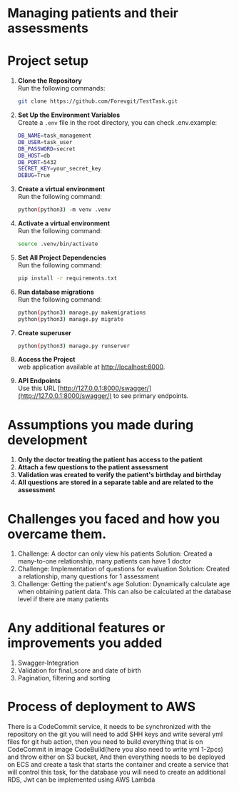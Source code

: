 
# Managing patients and their assessments

# Project setup

1. **Clone the Repository**  
   Run the following commands:
   ```bash
   git clone https://github.com/Forevgit/TestTask.git
   ```

2. **Set Up the Environment Variables**  
   Create a `.env` file in the root directory, you can check .env.example:
   ```bash
   DB_NAME=task_management
   DB_USER=task_user
   DB_PASSWORD=secret
   DB_HOST=db
   DB_PORT=5432
   SECRET_KEY=your_secret_key
   DEBUG=True
   ```

3. **Create a virtual environment**  
   Run the following command:
   ```bash
   python(python3) -m venv .venv
   ```

4. **Activate a virtual environment**  
   Run the following command:
   ```bash
   source .venv/bin/activate
   ```

5. **Set All Project Dependencies**  
   Run the following command:
   ```bash
   pip install -r requirements.txt
   ```

6. **Run database migrations**  
   Run the following command:
   ```bash
   python(python3) manage.py makemigrations
   python(python3) manage.py migrate
   ```
   
7. **Create superuser**  
   ```bash
   python(python3) manage.py runserver
   ```
   
6. **Access the Project**  
   web application available at [http://localhost:8000](http://localhost:8000).

7. **API Endpoints**  
   Use this URL [http://127.0.0.1:8000/swagger/](http://127.0.0.1:8000/swagger/) to see primary endpoints.


# Assumptions you made during development

1. **Only the doctor treating the patient has access to the patient**
2. **Attach a few questions to the patient assessment**
3. **Validation was created to verify the patient's birthday and birthday**
4. **All questions are stored in a separate table and are related to the assessment**

# Challenges you faced and how you overcame them.
1. Challenge: A doctor can only view his patients
Solution: Created a many-to-one relationship, many patients can have 1 doctor
2. Challenge: Implementation of questions for evaluation
Solution: Created a relationship, many questions for 1 assessment
3. Challenge: Getting the patient's age
Solution: Dynamically calculate age when obtaining patient data.
This can also be calculated at the database level if there are many patients

# Any additional features or improvements you added
1. Swagger-Integration
2. Validation for final_score and date of birth
3. Pagination, filtering and sorting
# Process of deployment to AWS
There is a CodeCommit service, it needs to be synchronized with the repository on the git you will need to add SHH keys 
and write several yml files for git hub action, then you need to build everything that is on CodeCommit in image
CodeBuild(here you also need to write yml 1-2pcs) and throw either on S3 bucket, And then everything needs to be
deployed on ECS and create a task that starts the container and create a service that will control this task,
for the database you will need to create an additional RDS, Jwt can be implemented using AWS Lambda
